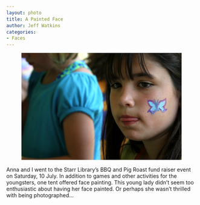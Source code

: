 ```yaml
---
layout: photo
title: A Painted Face
author: Jeff Watkins
categories:
- Faces
---
```


<figure><img class="photo" src="/photos/IMG_1226.jpg"></figure>

Anna and I went to the Starr Library’s BBQ and Pig Roast fund raiser event on
Saturday, 10 July. In addition to games and other activities for the
youngsters, one tent offered face painting. This young lady didn’t seem too
enthusiastic about having her face painted. Or perhaps she wasn’t thrilled
with being photographed…

